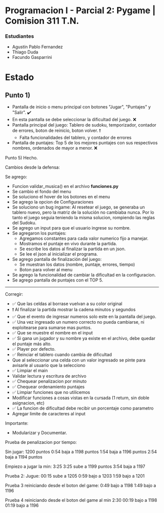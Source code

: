 # Programacion I - Parcial 2: Pygame | Comision 311 T.N.

### Estudiantes

- Agustín Pablo Fernandez
- Thiago Duda
- Facundo Gasparrini

# Estado

## Punto 1)

- Pantalla de inicio o menu principal con botones "Jugar", "Puntajes" y "Salir". ✔️
- En esta pantalla se debe seleccionar la dificultad del juego. ❌
- Pantalla principal del juego: Tablero de sudoku, temporizador, contador de errores, boton de reinicio, boton volver. ❗
    - Falta funcionalidades del tablero, y contador de errores
- Pantalla de puntajes: Top 5 de los mejores puntajes con sus respectivos nombres, ordenados de mayor a menor. ❌

Punto 5) Hecho.


Cambios desde la defensa:

Se agrego:
- Funcion validar_musica() en el archivo **funciones.py** 
- Se cambio el fondo del menu
- Se soluciono el hover de los botones en el menu
- Se agrego la opcion de Configuraciones
- Se soluciono un bug ingame:
    Al resetear el juego, se generaba un tablero nuevo, pero la matriz de la solución no cambiaba nunca. 
    Por lo tanto el juego seguia teniendo la misma solucion, rompiendo las reglas del Sudoku.
- Se agrego un input para que el usuario ingrese su nombre.
- Se agregaron los puntajes:
    - Agregamos constantes para cada valor numerico fijo a manejar.
    - Mostramos el puntaje en vivo durante la partida.
    - Se escribe los datos al finalizar la partida en un json.
    - Se lee el json al inicializar el programa.
- Se agrego pantalla de finalización del juego:
    - Se muestran los datos (nombre, puntaje, errores, tiempo)
    - Boton para volver al menu
- Se agrego la funcionalidad de cambiar la dificultad en la configuracion.
- Se agrego pantalla de puntajes con el TOP 5.

------------------------------------------------------------------------------------------------------------------------------------------------------

Corregir:
- ✅ Que las celdas al borrase vuelvan a su color original
- ❗ Al finalizar la partida mostrar la cadena minutos y segundos 
- ✅ Que el evento de ingresar numeros solo este en la pantalla del juego. 
- ✅ Una vez ingresado un numero correcto no pueda cambiarse, ni exploitearse para sumarse mas puntos. 
- ✅ Que se muestre el nombre en el input 
- ✅ Si gana un jugador y su nombre ya existe en el archivo, debe quedar el puntaje más alto. 
- ✅ Player por defecto. 
- ✅ Reinciar el tablero cuando cambia de dificultad 
- Que al seleccionar una celda con un valor ingresado se pinte para avisarle al usuario que la selecciono
- ✅ Limpiar el main
- Validar lectura y escritura de archivo
- ✅ Chequear penalizacion por minuto
- ✅ Chequear ordenamiento puntajes 
- ✅ Limpiar funciones que no utilicemos
- Modificar funciones a cosas vistas en la cursada (1 return, sin doble asignacion, etc)
- ✅ La funcion de dificultad debe recibir un porcentaje como parametro
- Agregar limite de caracteres al input

Importante:
- Modularizar y Documentar.



Prueba de penalizacion por tiempo:

Sin jugar: 1200 puntos
0:54 baja a 1198 puntos
1:54 baja a 1196 puntos
2:54 baja a 1194 puntos

Empiezo a jugar la min: 3:25
3:25 sube a 1199 puntos
3:54 baja a 1197

Prueba 2:
Jugue: 00:15 sube a 1205
0:59 bajo a 1203
1:59 bajo a 1201

Prueba 3 reiniciando desde el boton del game:
0:49 bajo a 1198
1:49 bajo a 1196

Prueba 4 reiniciando desde el boton del game al min 2:30
00:19 bajo a 1198
01:19 bajo a 1196

